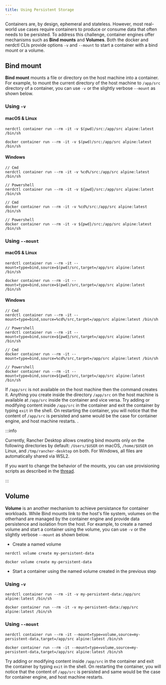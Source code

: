 ```yaml
---
title: Using Persistent Storage
---
```


<head>
  <link rel="canonical" href="https://docs.rancherdesktop.io/tutorials/working-with-storage"/>
</head>

Containers are, by design, ephemeral and stateless. However, most real-world use cases require containers to produce or consume data that often needs to be persisted. To address this challenge, container engines offer mechanisms such as **Bind mounts** and **Volumes**. Both the docker and nerdctl CLIs provide options `-v` and `--mount` to start a container with a bind mount or a volume.

## Bind mount

**Bind mount** mounts a file or directory on the host machine into a container. For example, to mount the current directory of the host machine to `/app/src` directory of a container, you can use `-v` or the slightly verbose `--mount` as shown below.

### Using `-v`

#### macOS & Linux

<Tabs groupId="container-runtime">
  <TabItem value="nerdctl" default>

```console
nerdctl container run --rm -it -v $(pwd)/src:/app/src alpine:latest /bin/sh
```
  </TabItem>
  <TabItem value="docker">

```console
docker container run --rm -it -v $(pwd)/src:/app/src alpine:latest /bin/sh
```
  </TabItem>
</Tabs>

#### Windows

<Tabs groupId="container-runtime">
  <TabItem value="nerdctl" default>

```console
// Cmd
nerdctl container run --rm -it -v %cd%/src:/app/src alpine:latest /bin/sh

// Powershell
nerdctl container run --rm -it -v ${pwd}/src:/app/src alpine:latest /bin/sh
```
  </TabItem>
  <TabItem value="docker">

```console
// Cmd
docker container run --rm -it -v %cd%/src:/app/src alpine:latest /bin/sh

// Powershell
docker container run --rm -it -v ${pwd}/src:/app/src alpine:latest /bin/sh
```
  </TabItem>
</Tabs>

### Using `--mount`

#### macOS & Linux

<Tabs groupId="container-runtime">
  <TabItem value="nerdctl" default>

```console
nerdctl container run --rm -it --mount=type=bind,source=$(pwd)/src,target=/app/src alpine:latest /bin/sh
```
  </TabItem>
  <TabItem value="docker">

```console
docker container run --rm -it --mount=type=bind,source=$(pwd)/src,target=/app/src alpine:latest /bin/sh
```
  </TabItem>
</Tabs>

#### Windows

<Tabs groupId="container-runtime">
  <TabItem value="nerdctl" default>

```console
// Cmd
nerdctl container run --rm -it --mount=type=bind,source=%cd%/src,target=/app/src alpine:latest /bin/sh

// Powershell
nerdctl container run --rm -it --mount=type=bind,source=${pwd}/src,target=/app/src alpine:latest /bin/sh
```
  </TabItem>
  <TabItem value="docker">

```console
// Cmd
docker container run --rm -it --mount=type=bind,source=%cd%/src,target=/app/src alpine:latest /bin/sh

// Powershell
docker container run --rm -it --mount=type=bind,source=${pwd}/src,target=/app/src alpine:latest /bin/sh
```
  </TabItem>
</Tabs>

If `/app/src` is not available on the host machine then the command creates it. Anything you create inside the directory `/app/src` on the host machine is available at `/app/src` inside the container and vice versa. Try adding or modifying content inside `/app/src` in the container and exit the container by typing `exit` in the shell. On restarting the container, you will notice that the content of `/app/src`  is persisted and same would be the case for container engine, and host machine restarts.
.

:::info

Currently, Rancher Desktop allows creating bind mounts only on the following directories by default: `/Users/$USER` on macOS, `/home/$USER` on Linux, and `/tmp/rancher-desktop` on both. For Windows, all files are automatically shared via WSL2.

If you want to change the behavior of the mounts, you can use provisioning scripts as described in the [thread](https://github.com/rancher-sandbox/rancher-desktop/issues/1209#issuecomment-1370181132).

:::

## Volume

**Volume** is an another mechanism to achieve persistance for container workloads. While Bind mounts link to the host's file system, volumes on the otherhand are managed by the container engine and provide data persistence and isolation from the host. For example, to create a named volume and start a container using the volume, you can use `-v` or the slightly verbose `--mount` as shown below.


- Create a named volume

<Tabs groupId="container-runtime">
  <TabItem value="nerdctl" default>

```console
nerdctl volume create my-persistent-data
```
  </TabItem>
  <TabItem value="docker">

```console
docker volume create my-persistent-data
```
  </TabItem>
</Tabs>

- Start a container using the named volume created in the previous step

### Using `-v`

<Tabs groupId="container-runtime">
  <TabItem value="nerdctl" default>

```console
nerdctl container run --rm -it -v my-persistent-data:/app/src alpine:latest /bin/sh
```
  </TabItem>
  <TabItem value="docker">

```console
docker container run --rm -it -v my-persistent-data:/app/src alpine:latest /bin/sh
```
  </TabItem>
</Tabs>

### Using `--mount`

<Tabs groupId="container-runtime">
  <TabItem value="nerdctl" default>

```console
nerdctl container run --rm -it --mount=type=volume,source=my-persistent-data,target=/app/src alpine:latest /bin/sh
```
  </TabItem>
  <TabItem value="docker">

```console
docker container run --rm -it --mount=type=volume,source=my-persistent-data,target=/app/src alpine:latest /bin/sh
```
  </TabItem>
</Tabs>

Try adding or modifying content inside `/app/src` in the container and exit the container by typing `exit` in the shell. On restarting the container, you will notice that the content of `/app/src`  is persisted and same would be the case for container engine, and host machine restarts.
